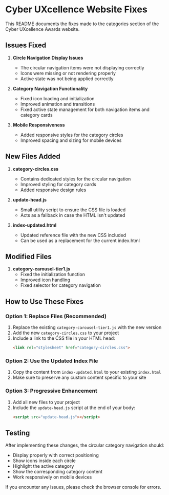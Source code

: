 # Cyber UXcellence Website Fixes

This README documents the fixes made to the categories section of the Cyber UXcellence Awards website.

## Issues Fixed

1. **Circle Navigation Display Issues**
   - The circular navigation items were not displaying correctly
   - Icons were missing or not rendering properly
   - Active state was not being applied correctly

2. **Category Navigation Functionality**
   - Fixed icon loading and initialization
   - Improved animation and transitions
   - Fixed active state management for both navigation items and category cards

3. **Mobile Responsiveness**
   - Added responsive styles for the category circles
   - Improved spacing and sizing for mobile devices

## New Files Added

1. **category-circles.css**
   - Contains dedicated styles for the circular navigation
   - Improved styling for category cards
   - Added responsive design rules

2. **update-head.js**
   - Small utility script to ensure the CSS file is loaded
   - Acts as a fallback in case the HTML isn't updated

3. **index-updated.html**
   - Updated reference file with the new CSS included
   - Can be used as a replacement for the current index.html

## Modified Files

1. **category-carousel-tier1.js**
   - Fixed the initialization function
   - Improved icon handling
   - Fixed selector for category navigation

## How to Use These Fixes

### Option 1: Replace Files (Recommended)
1. Replace the existing `category-carousel-tier1.js` with the new version
2. Add the new `category-circles.css` to your project
3. Include a link to the CSS file in your HTML head:
   ```html
   <link rel="stylesheet" href="category-circles.css">
   ```

### Option 2: Use the Updated Index File
1. Copy the content from `index-updated.html` to your existing `index.html`
2. Make sure to preserve any custom content specific to your site

### Option 3: Progressive Enhancement
1. Add all new files to your project
2. Include the `update-head.js` script at the end of your body:
   ```html
   <script src="update-head.js"></script>
   ```

## Testing
After implementing these changes, the circular category navigation should:
- Display properly with correct positioning
- Show icons inside each circle
- Highlight the active category
- Show the corresponding category content
- Work responsively on mobile devices

If you encounter any issues, please check the browser console for errors.
